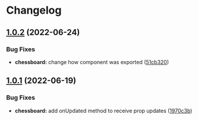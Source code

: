 # Changelog

## [1.0.2](https://github.com/JamesTeague/vue-chessground/compare/v1.0.1...v1.0.2) (2022-06-24)


### Bug Fixes

* **chessboard:** change how component was exported ([51cb320](https://github.com/JamesTeague/vue-chessground/commit/51cb3206d6850a7c18ae92bed4346c439f3a4f9f))

## [1.0.1](https://github.com/JamesTeague/vue-chessground/compare/v1.0.0...v1.0.1) (2022-06-19)


### Bug Fixes

* **chessboard:** add onUpdated method to receive prop updates ([1970c3b](https://github.com/JamesTeague/vue-chessground/commit/1970c3b6aed71611e3ce372ef742eae66ed5d286))
